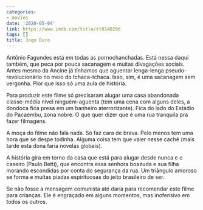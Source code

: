 ```yaml
---
categories:
- movies
date: '2020-05-04'
link: https://www.imdb.com/title/tt0140296
tags: []
title: Jogo Duro
---
```


Antônio Fagundes está em todas as pornochanchadas. Está nessa daqui também, que peca por pouca sacanagem e muitas divagações sociais. Antes mesmo da Ancine já tínhamos que aguentar lenga-lenga pseudo-revolucionário no meio do tchaca-tchaca. Isso, sim, é uma sacanagem sem vergonha. Pior que isso só uma aula de história.

Para produzir este filme só precisaram alugar uma casa abandonada classe-média nível ninguém-aguenta (tem uma cena com alguns deles, a dondoca fica presa em um banheiro aterrorizante). Fica do lado do Estádio do Pacaembu, zona nobre. O que quer dizer que é uma rua tranquila pra fazer filmagens.

A moça do filme não fala nada. Só faz cara de brava. Pelo menos tem uma hora que se despe todinha. Alguma coisa tem que valer nesse cachê (mais tarde esta dona faria novelas globais).

A história gira em torno da casa que está para alugar desde nunca e o caseiro (Paulo Betti), que encontra essa senhora boazuda e sua filha morando escondidas por conta do segurança da rua. Um triângulo amoroso se forma e muitas piadas espirituosas do jeito brasileiro de ser.

Se não fosse a mensagem comunista até daria para recomendar este filme para crianças. Ele é engraçado em alguns momentos, mas inofensivo em todos os outros.